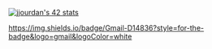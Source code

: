 
[![jjourdan's 42 stats](https://badge42.herokuapp.com/api/stats/jjourdan?darkmode=true)](https://github.com/JaeSeoKim/badge42)

https://img.shields.io/badge/Gmail-D14836?style=for-the-badge&logo=gmail&logoColor=white

